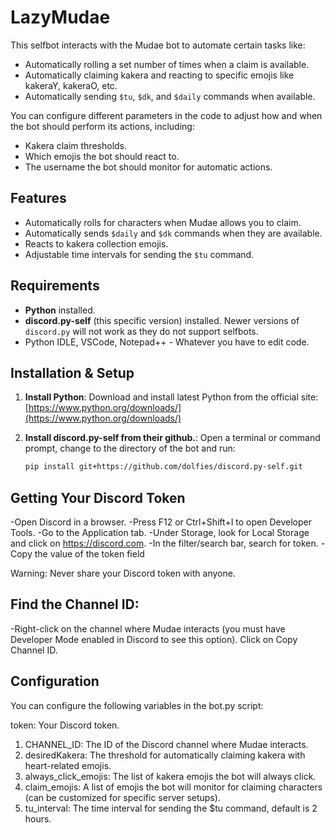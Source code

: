 # LazyMudae

This selfbot interacts with the Mudae bot to automate certain tasks like:
- Automatically rolling a set number of times when a claim is available.
- Automatically claiming kakera and reacting to specific emojis like kakeraY, kakeraO, etc.
- Automatically sending `$tu`, `$dk`, and `$daily` commands when available.

You can configure different parameters in the code to adjust how and when the bot should perform its actions, including:
- Kakera claim thresholds.
- Which emojis the bot should react to.
- The username the bot should monitor for automatic actions.

## Features
- Automatically rolls for characters when Mudae allows you to claim.
- Automatically sends `$daily` and `$dk` commands when they are available.
- Reacts to kakera collection emojis.
- Adjustable time intervals for sending the `$tu` command.

## Requirements

- **Python** installed.
- **discord.py-self** (this specific version) installed. Newer versions of `discord.py` will not work as they do not support selfbots.
- Python IDLE, VSCode, Notepad++ - Whatever you have to edit code. 

## Installation & Setup

1. **Install Python**:
   Download and install latest Python from the official site: [https://www.python.org/downloads/](https://www.python.org/downloads/)

2. **Install discord.py-self from their github.**:
   Open a terminal or command prompt, change to the directory of the bot and run:
   ```bash
   pip install git+https://github.com/dolfies/discord.py-self.git


## Getting Your Discord Token
-Open Discord in a browser.
-Press F12 or Ctrl+Shift+I to open Developer Tools.
-Go to the Application tab.
-Under Storage, look for Local Storage and click on https://discord.com.
-In the filter/search bar, search for token.
-Copy the value of the token field

Warning: Never share your Discord token with anyone.

## Find the Channel ID:

-Right-click on the channel where Mudae interacts (you must have Developer Mode enabled in Discord to see this option).
Click on Copy Channel ID.

## Configuration
You can configure the following variables in the bot.py script:

token: Your Discord token.
1. CHANNEL_ID: The ID of the Discord channel where Mudae interacts.
2. desiredKakera: The threshold for automatically claiming kakera with heart-related emojis.
3. always_click_emojis: The list of kakera emojis the bot will always click.
4. claim_emojis: A list of emojis the bot will monitor for claiming characters (can be customized for specific server setups).
5. tu_interval: The time interval for sending the $tu command, default is 2 hours.
